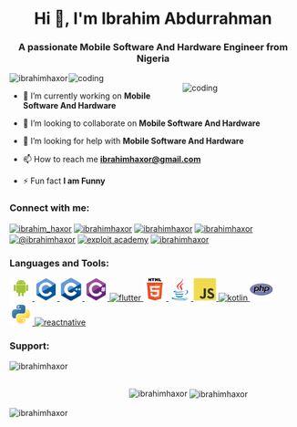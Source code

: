 <h1 align="center">Hi 👋, I'm Ibrahim Abdurrahman</h1>
<h3 align="center">A passionate Mobile Software And Hardware Engineer from Nigeria</h3>

<img align="right" alt="coding" width="400" src="https://i.ibb.co/hV8n0YZ/coding.gif">

<img align="right" alt="coding" width="200" src="https://i.ibb.co/0qp25dH/android-update-unscreen.gif">

<p align="left"> <img src="https://komarev.com/ghpvc/?username=ibrahimhaxor&label=Profile%20views&color=0e75b6&style=flat" alt="ibrahimhaxor" /> </p>

- 🔭 I’m currently working on **Mobile Software And Hardware**

- 👯 I’m looking to collaborate on **Mobile Software And Hardware**

- 🤝 I’m looking for help with **Mobile Software And Hardware**

- 📫 How to reach me **ibrahimhaxor@gmail.com**

- ⚡ Fun fact **I am Funny**

<h3 align="left">Connect with me:</h3>
<p align="left">
<a href="https://twitter.com/ibrahim_haxor" target="blank"><img align="center" src="https://raw.githubusercontent.com/rahuldkjain/github-profile-readme-generator/master/src/images/icons/Social/twitter.svg" alt="ibrahim_haxor" height="30" width="40" /></a>
<a href="https://linkedin.com/in/ibrahimhaxor" target="blank"><img align="center" src="https://raw.githubusercontent.com/rahuldkjain/github-profile-readme-generator/master/src/images/icons/Social/linked-in-alt.svg" alt="ibrahimhaxor" height="30" width="40" /></a>
<a href="https://fb.com/ibrahimhaxor" target="blank"><img align="center" src="https://raw.githubusercontent.com/rahuldkjain/github-profile-readme-generator/master/src/images/icons/Social/facebook.svg" alt="ibrahimhaxor" height="30" width="40" /></a>
<a href="https://instagram.com/ibrahimhaxor" target="blank"><img align="center" src="https://raw.githubusercontent.com/rahuldkjain/github-profile-readme-generator/master/src/images/icons/Social/instagram.svg" alt="ibrahimhaxor" height="30" width="40" /></a>
<a href="https://medium.com/@ibrahimhaxor" target="blank"><img align="center" src="https://raw.githubusercontent.com/rahuldkjain/github-profile-readme-generator/master/src/images/icons/Social/medium.svg" alt="@ibrahimhaxor" height="30" width="40" /></a>
<a href="https://www.youtube.com/c/exploit academy" target="blank"><img align="center" src="https://raw.githubusercontent.com/rahuldkjain/github-profile-readme-generator/master/src/images/icons/Social/youtube.svg" alt="exploit academy" height="30" width="40" /></a>
<a href="https://discord.gg/ibrahimhaxor" target="blank"><img align="center" src="https://raw.githubusercontent.com/rahuldkjain/github-profile-readme-generator/master/src/images/icons/Social/discord.svg" alt="ibrahimhaxor" height="30" width="40" /></a>
</p>

<h3 align="left">Languages and Tools:</h3>
<p align="left"> <a href="https://developer.android.com" target="_blank" rel="noreferrer"> <img src="https://raw.githubusercontent.com/devicons/devicon/master/icons/android/android-original-wordmark.svg" alt="android" width="40" height="40"/> </a> <a href="https://www.cprogramming.com/" target="_blank" rel="noreferrer"> <img src="https://raw.githubusercontent.com/devicons/devicon/master/icons/c/c-original.svg" alt="c" width="40" height="40"/> </a> <a href="https://www.w3schools.com/cpp/" target="_blank" rel="noreferrer"> <img src="https://raw.githubusercontent.com/devicons/devicon/master/icons/cplusplus/cplusplus-original.svg" alt="cplusplus" width="40" height="40"/> </a> <a href="https://www.w3schools.com/cs/" target="_blank" rel="noreferrer"> <img src="https://raw.githubusercontent.com/devicons/devicon/master/icons/csharp/csharp-original.svg" alt="csharp" width="40" height="40"/> </a> <a href="https://flutter.dev" target="_blank" rel="noreferrer"> <img src="https://www.vectorlogo.zone/logos/flutterio/flutterio-icon.svg" alt="flutter" width="40" height="40"/> </a> <a href="https://www.w3.org/html/" target="_blank" rel="noreferrer"> <img src="https://raw.githubusercontent.com/devicons/devicon/master/icons/html5/html5-original-wordmark.svg" alt="html5" width="40" height="40"/> </a> <a href="https://www.java.com" target="_blank" rel="noreferrer"> <img src="https://raw.githubusercontent.com/devicons/devicon/master/icons/java/java-original.svg" alt="java" width="40" height="40"/> </a> <a href="https://developer.mozilla.org/en-US/docs/Web/JavaScript" target="_blank" rel="noreferrer"> <img src="https://raw.githubusercontent.com/devicons/devicon/master/icons/javascript/javascript-original.svg" alt="javascript" width="40" height="40"/> </a> <a href="https://kotlinlang.org" target="_blank" rel="noreferrer"> <img src="https://www.vectorlogo.zone/logos/kotlinlang/kotlinlang-icon.svg" alt="kotlin" width="40" height="40"/> </a> <a href="https://www.php.net" target="_blank" rel="noreferrer"> <img src="https://raw.githubusercontent.com/devicons/devicon/master/icons/php/php-original.svg" alt="php" width="40" height="40"/> </a> <a href="https://www.python.org" target="_blank" rel="noreferrer"> <img src="https://raw.githubusercontent.com/devicons/devicon/master/icons/python/python-original.svg" alt="python" width="40" height="40"/> </a> <a href="https://reactnative.dev/" target="_blank" rel="noreferrer"> <img src="https://reactnative.dev/img/header_logo.svg" alt="reactnative" width="40" height="40"/> </a> </p>

<h3 align="left">Support:</h3>
<p><a href="https://www.buymeacoffee.com/ibrahimhaxor"> <img align="left" src="https://cdn.buymeacoffee.com/buttons/v2/default-yellow.png" height="50" width="210" alt="ibrahimhaxor" /></a></p><br><br>

<p><img align="left" src="https://github-readme-stats.vercel.app/api/top-langs?username=ibrahimhaxor&show_icons=true&locale=en&layout=compact" alt="ibrahimhaxor" /></p>

<p>&nbsp;<img align="center" src="https://github-readme-stats.vercel.app/api?username=ibrahimhaxor&show_icons=true&locale=en" alt="ibrahimhaxor" /></p>

<p><img align="center" src="https://github-readme-streak-stats.herokuapp.com/?user=ibrahimhaxor&" alt="ibrahimhaxor" /></p>
